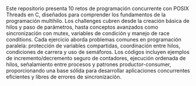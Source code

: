 Este repositorio presenta 10 retos de programación concurrente con POSIX Threads en C, diseñados para comprender los fundamentos de la programación multihilo. Los challenges cubren desde la creación básica de hilos y paso de parámetros, hasta conceptos avanzados como sincronización con mutex, variables de condición y manejo de race conditions. Cada ejercicio aborda problemas comunes en programación paralela: protección de variables compartidas, coordinación entre hilos, condiciones de carrera y uso de semáforos. Los códigos incluyen ejemplos de incremento/decremento seguro de contadores, ejecución ordenada de hilos, señalamiento entre procesos y patrones productor-consumer, proporcionando una base sólida para desarrollar aplicaciones concurrentes eficientes y libres de errores de sincronización.
